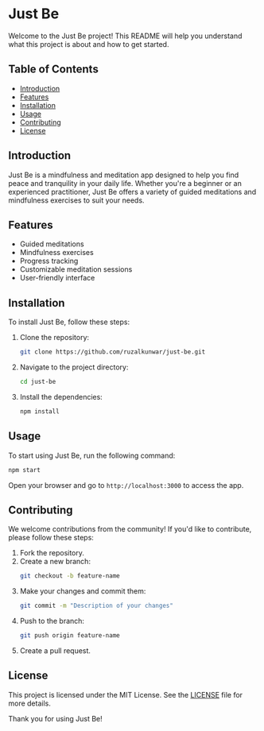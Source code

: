 # Just Be

Welcome to the Just Be project! This README will help you understand what this project is about and how to get started.

## Table of Contents

- [Introduction](#introduction)
- [Features](#features)
- [Installation](#installation)
- [Usage](#usage)
- [Contributing](#contributing)
- [License](#license)

## Introduction

Just Be is a mindfulness and meditation app designed to help you find peace and tranquility in your daily life. Whether you're a beginner or an experienced practitioner, Just Be offers a variety of guided meditations and mindfulness exercises to suit your needs.

## Features

- Guided meditations
- Mindfulness exercises
- Progress tracking
- Customizable meditation sessions
- User-friendly interface

## Installation

To install Just Be, follow these steps:

1. Clone the repository:
    ```sh
    git clone https://github.com/ruzalkunwar/just-be.git
    ```
2. Navigate to the project directory:
    ```sh
    cd just-be
    ```
3. Install the dependencies:
    ```sh
    npm install
    ```

## Usage

To start using Just Be, run the following command:
```sh
npm start
```
Open your browser and go to `http://localhost:3000` to access the app.

## Contributing

We welcome contributions from the community! If you'd like to contribute, please follow these steps:

1. Fork the repository.
2. Create a new branch:
    ```sh
    git checkout -b feature-name
    ```
3. Make your changes and commit them:
    ```sh
    git commit -m "Description of your changes"
    ```
4. Push to the branch:
    ```sh
    git push origin feature-name
    ```
5. Create a pull request.

## License

This project is licensed under the MIT License. See the [LICENSE](LICENSE) file for more details.

Thank you for using Just Be!